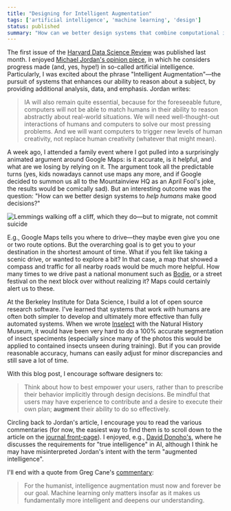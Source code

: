```yaml
---
title: "Designing for Intelligent Augmentation"
tags: ['artificial intelligence', 'machine learning', 'design']
status: published
summary: "How can we better design systems that combine computational inference and human intelligence?"
---
```



The first issue of the [Harvard Data Science Review](https://hdsr.mitpress.mit.edu/) was published last month.  I enjoyed [Michael Jordan's opinion piece](https://hdsr.mitpress.mit.edu/pub/wot7mkc1), in which he considers progress made (and, yes, hype!) in so-called artificial intelligence.  Particularly, I was excited about the phrase "Intelligent Augmentation"—the pursuit of systems that enhances our ability to reason about a subject, by providing additional analysis, data, and emphasis. Jordan writes:

> IA will also remain quite essential, because for the foreseeable future, computers will not be able to match humans in their ability to reason abstractly about real-world situations. We will need well-thought-out interactions of humans and computers to solve our most pressing problems. And we will want computers to trigger new levels of human creativity, not replace human creativity (whatever that might mean).

A week ago, I attended a family event where I got pulled into a surprisingly animated argument around Google Maps: is it accurate, is it helpful, and what are we losing by relying on it. The argument took all the predictable turns (yes, kids nowadays cannot use maps any more, and if Google decided to summon us all to the Mountainview HQ as an April Fool's joke, the results would be comically sad). But an interesting outcome was the question: "How can we better design systems to *help humans* make good decisions?"

![Lemmings walking off a cliff, which they do—but to migrate, not commit suicide](https://i.ytimg.com/vi/fmnTfkFN3KE/hqdefault.jpg)

E.g., Google Maps tells you where to drive—they maybe even give you one or two route options.  But the overarching goal is to get you to your destination in the shortest amount of time.  What if you felt like taking a scenic drive, or wanted to explore a bit?  In that case, a map that showed a compass and traffic for all nearby roads would be much more helpful. How many times to we drive past a national monument such as [Bodie](http://www.parks.ca.gov/?page_id=509), or a street festival on the next block over without realizing it? Maps could certainly alert us to these.

At the Berkeley Institute for Data Science, I build a lot of open source research software. I've learned that systems that work *with* humans are often both simpler to develop and ultimately more effective than fully automated systems. When we wrote [Inselect](https://naturalhistorymuseum.github.io/inselect/) with the Natural History Museum, it would have been very hard to do a 100% accurate segmentation of insect speciments (especially since many of the photos this would be applied to contained insects unseen during training).  But if you can provide reasonable accuracy, humans can easily adjust for minor discrepancies and still save a lot of time.

With this blog post, I encourage software designers to:

> Think about how to best empower your users, rather than to prescribe their behavior implicitly through design decisions.  Be mindful that users may have experience to contribute and a desire to execute their own plan; **augment** their ability to do so effectively.

Circling back to Jordan's article, I encourage you to read the various commentaries (for now, the easiest way to find them is to scroll down to the article on the [journal front-page](https://hdsr.mitpress.mit.edu/)).  I enjoyed, e.g., [David Donoho's](https://hdsr.mitpress.mit.edu/pub/rim3pvdw), where he discusses the requirements for "true intelligence" in AI, although I think he may have misinterpreted Jordan's intent with the term "augmented intelligence".

I'll end with a quote from Greg Cane's [commentary](https://hdsr.mitpress.mit.edu/pub/kyzf7fjv):

> For the humanist, intelligence augmentation must now and forever be our goal. Machine learning only matters insofar as it makes us fundamentally more intelligent and deepens our understanding.
